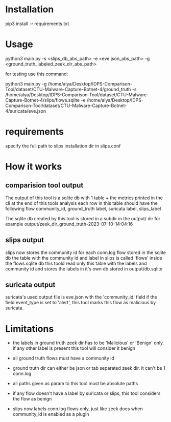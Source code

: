 # Installation
pip3 install -r requirements.txt

# Usage 
python3 main.py -s <slips_db_abs_path> -e <eve.json_abs_path> -g <ground_truth_labeled_zeek_dir_abs_path>

for testing use this command:

python3 main.py -g /home/alya/Desktop/IDPS-Comparison-Tool/dataset/CTU-Malware-Capture-Botnet-4/ground_truth -s /home/alya/Desktop/IDPS-Comparison-Tool/dataset/CTU-Malware-Capture-Botnet-4/slips/flows.sqlite -e /home/alya/Desktop/IDPS-Comparison-Tool/dataset/CTU-Malware-Capture-Botnet-4/suricata/eve.json


# requirements
specify the full path to slips installation dir in slips.conf

# How it works

## comparision tool output

The output of this tool is a sqlite db with 1 table + the metrics printed in the cli at the end of this tools analysis
each row in this table should have the following
flow community_id, ground_truth label, suricata label, slips_label


The sqlite db created by this tool is stored in a subdir in the output/ dir
for example
output/zeek_dir_ground_truth-2023-07-10-14:04:16

## slips output 
slips now stores the community id for each conn.log flow stored in the sqlite db
the table with the community id and label in slips is called 'flows' inside the flows.sqlite db
this toold read only this table with the labels and community id and stores the labels in it's own db stored in output/db.sqlite

## suricata output
suricata's used output file is eve.json with the 'community_id' field
if the field event_type is set to 'alert', this tool marks this flow as malicious by suricata.


# Limitations

* the labels in ground truth zeek dir has to be 'Malicious' or 'Benign' only. if any other label is present this tool will consider it benign
* all ground truth flows must have a community id
* ground truth dir can either be json or tab separated zeek dir. it can't be 1 conn.log

* all paths given as param to this tool must be absolute paths
* if any flow doesn't have a label by suricata or slips, this tool considers the flow as benign 

* slips now labels conn.log flows only, just like zeek does when community_id is enabled as a plugin
